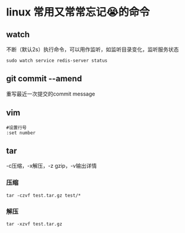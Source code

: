 # linux 常用又常常忘记:sob:的命令

## watch

不断（默认2s）执行命令，可以用作监听，如监听目录变化，监听服务状态


```shell
sudo watch service redis-server status
```

## git commit --amend

重写最近一次提交的commit message

## vim

```shell
#设置行号
:set number
```

## tar

-c压缩，-x解压，-z gzip，-v输出详情

### 压缩

`tar -czvf test.tar.gz test/*`

### 解压

`tar -xzvf test.tar.gz`

